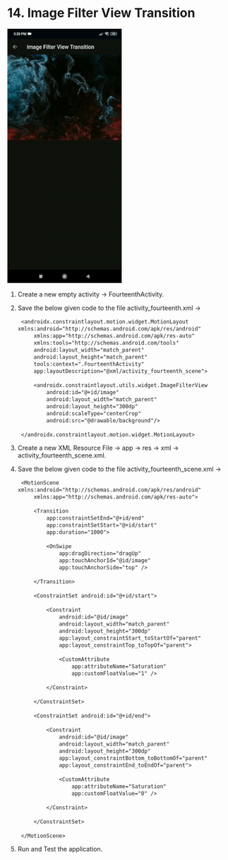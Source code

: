 # 14. Image Filter View Transition

[![Image Filter View Transition](https://github.com/Vaibhav4697/AndroidUserInterface/blob/master/animations/animation_14.gif)](https://github.com/Vaibhav4697/AndroidUserInterface/blob/master/documentation/14.%20Image%20Filter%20View%20Transition.md#14-image-filter-view-transition)

1. Create a new empty activity -> FourteenthActivity.

2. Save the below given code to the file activity_fourteenth.xml ->

		<androidx.constraintlayout.motion.widget.MotionLayout xmlns:android="http://schemas.android.com/apk/res/android"
			xmlns:app="http://schemas.android.com/apk/res-auto"
			xmlns:tools="http://schemas.android.com/tools"
			android:layout_width="match_parent"
			android:layout_height="match_parent"
			tools:context=".FourteenthActivity"
			app:layoutDescription="@xml/activity_fourteenth_scene">
			
			<androidx.constraintlayout.utils.widget.ImageFilterView
				android:id="@+id/image"
				android:layout_width="match_parent"
				android:layout_height="300dp"
				android:scaleType="centerCrop"
				android:src="@drawable/background"/>

		</androidx.constraintlayout.motion.widget.MotionLayout>

3. Create a new XML Resource File -> app -> res -> xml -> activity_fourteenth_scene.xml.

4. Save the below given code to the file activity_fourteenth_scene.xml ->

		<MotionScene xmlns:android="http://schemas.android.com/apk/res/android"
			xmlns:app="http://schemas.android.com/apk/res-auto">

			<Transition
				app:constraintSetEnd="@+id/end"
				app:constraintSetStart="@+id/start"
				app:duration="1000">

				<OnSwipe
					app:dragDirection="dragUp"
					app:touchAnchorId="@id/image"
					app:touchAnchorSide="top" />

			</Transition>

			<ConstraintSet android:id="@+id/start">

				<Constraint
					android:id="@id/image"
					android:layout_width="match_parent"
					android:layout_height="300dp"
					app:layout_constraintStart_toStartOf="parent"
					app:layout_constraintTop_toTopOf="parent">

					<CustomAttribute
						app:attributeName="Saturation"
						app:customFloatValue="1" />

				</Constraint>

			</ConstraintSet>

			<ConstraintSet android:id="@+id/end">

				<Constraint
					android:id="@id/image"
					android:layout_width="match_parent"
					android:layout_height="300dp"
					app:layout_constraintBottom_toBottomOf="parent"
					app:layout_constraintEnd_toEndOf="parent">

					<CustomAttribute
						app:attributeName="Saturation"
						app:customFloatValue="0" />

				</Constraint>

			</ConstraintSet>

		</MotionScene>
		
5. Run and Test the application.